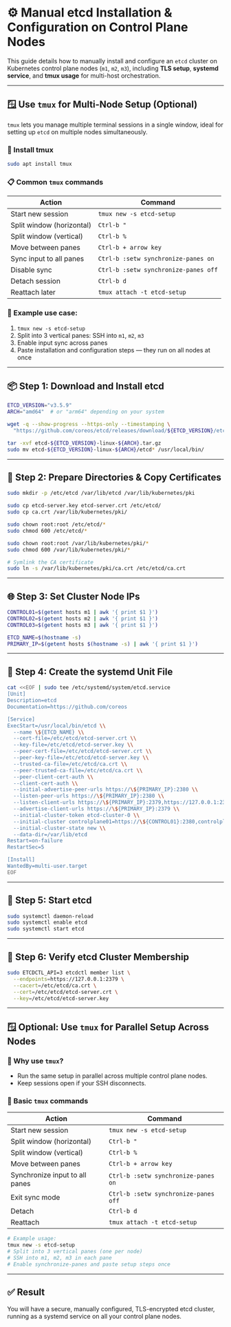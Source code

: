 # ⚙️ Manual etcd Installation & Configuration on Control Plane Nodes

This guide details how to manually install and configure an `etcd` cluster on Kubernetes control plane nodes (`m1`, `m2`, `m3`), including **TLS setup**, **systemd service**, and **tmux usage** for multi-host orchestration.

---

## 🪟 Use `tmux` for Multi-Node Setup (Optional)

`tmux` lets you manage multiple terminal sessions in a single window, ideal for setting up `etcd` on multiple nodes simultaneously.

### 📌 Install tmux

```bash
sudo apt install tmux
```

### 📋 Common `tmux` commands

| Action                    | Command                        |
|---------------------------|--------------------------------|
| Start new session         | `tmux new -s etcd-setup`       |
| Split window (horizontal) | `Ctrl-b "`                     |
| Split window (vertical)   | `Ctrl-b %`                     |
| Move between panes        | `Ctrl-b + arrow key`           |
| Sync input to all panes   | `Ctrl-b :setw synchronize-panes on` |
| Disable sync              | `Ctrl-b :setw synchronize-panes off` |
| Detach session            | `Ctrl-b d`                     |
| Reattach later            | `tmux attach -t etcd-setup`    |

### 🧪 Example use case:

1. `tmux new -s etcd-setup`
2. Split into 3 vertical panes: SSH into `m1`, `m2`, `m3`
3. Enable input sync across panes
4. Paste installation and configuration steps — they run on all nodes at once

---

## 📦 Step 1: Download and Install etcd

```bash
ETCD_VERSION="v3.5.9"
ARCH="amd64"  # or "arm64" depending on your system

wget -q --show-progress --https-only --timestamping \
  "https://github.com/coreos/etcd/releases/download/${ETCD_VERSION}/etcd-${ETCD_VERSION}-linux-${ARCH}.tar.gz"

tar -xvf etcd-${ETCD_VERSION}-linux-${ARCH}.tar.gz
sudo mv etcd-${ETCD_VERSION}-linux-${ARCH}/etcd* /usr/local/bin/
```

---

## 🔐 Step 2: Prepare Directories & Copy Certificates

```bash
sudo mkdir -p /etc/etcd /var/lib/etcd /var/lib/kubernetes/pki

sudo cp etcd-server.key etcd-server.crt /etc/etcd/
sudo cp ca.crt /var/lib/kubernetes/pki/

sudo chown root:root /etc/etcd/*
sudo chmod 600 /etc/etcd/*

sudo chown root:root /var/lib/kubernetes/pki/*
sudo chmod 600 /var/lib/kubernetes/pki/*

# Symlink the CA certificate
sudo ln -s /var/lib/kubernetes/pki/ca.crt /etc/etcd/ca.crt
```

---

## 🌐 Step 3: Set Cluster Node IPs

```bash
CONTROL01=$(getent hosts m1 | awk '{ print $1 }')
CONTROL02=$(getent hosts m2 | awk '{ print $1 }')
CONTROL03=$(getent hosts m3 | awk '{ print $1 }')

ETCD_NAME=$(hostname -s)
PRIMARY_IP=$(getent hosts $(hostname -s) | awk '{ print $1 }')
```

---

## 🧾 Step 4: Create the systemd Unit File

```bash
cat <<EOF | sudo tee /etc/systemd/system/etcd.service
[Unit]
Description=etcd
Documentation=https://github.com/coreos

[Service]
ExecStart=/usr/local/bin/etcd \\
  --name \${ETCD_NAME} \\
  --cert-file=/etc/etcd/etcd-server.crt \\
  --key-file=/etc/etcd/etcd-server.key \\
  --peer-cert-file=/etc/etcd/etcd-server.crt \\
  --peer-key-file=/etc/etcd/etcd-server.key \\
  --trusted-ca-file=/etc/etcd/ca.crt \\
  --peer-trusted-ca-file=/etc/etcd/ca.crt \\
  --peer-client-cert-auth \\
  --client-cert-auth \\
  --initial-advertise-peer-urls https://\${PRIMARY_IP}:2380 \\
  --listen-peer-urls https://\${PRIMARY_IP}:2380 \\
  --listen-client-urls https://\${PRIMARY_IP}:2379,https://127.0.0.1:2379 \\
  --advertise-client-urls https://\${PRIMARY_IP}:2379 \\
  --initial-cluster-token etcd-cluster-0 \\
  --initial-cluster controlplane01=https://\${CONTROL01}:2380,controlplane02=https://\${CONTROL02}:2380 \\
  --initial-cluster-state new \\
  --data-dir=/var/lib/etcd
Restart=on-failure
RestartSec=5

[Install]
WantedBy=multi-user.target
EOF
```

---

## 🚀 Step 5: Start etcd

```bash
sudo systemctl daemon-reload
sudo systemctl enable etcd
sudo systemctl start etcd
```

---

## 🔎 Step 6: Verify etcd Cluster Membership

```bash
sudo ETCDCTL_API=3 etcdctl member list \
  --endpoints=https://127.0.0.1:2379 \
  --cacert=/etc/etcd/ca.crt \
  --cert=/etc/etcd/etcd-server.crt \
  --key=/etc/etcd/etcd-server.key
```

---

## 🪟 Optional: Use `tmux` for Parallel Setup Across Nodes

### 📌 Why use `tmux`?
- Run the same setup in parallel across multiple control plane nodes.
- Keep sessions open if your SSH disconnects.

### 🧰 Basic `tmux` commands

| Action | Command |
|--------|---------|
| Start new session | `tmux new -s etcd-setup` |
| Split window (horizontal) | `Ctrl-b "` |
| Split window (vertical) | `Ctrl-b %` |
| Move between panes | `Ctrl-b + arrow key` |
| Synchronize input to all panes | `Ctrl-b :setw synchronize-panes on` |
| Exit sync mode | `Ctrl-b :setw synchronize-panes off` |
| Detach | `Ctrl-b d` |
| Reattach | `tmux attach -t etcd-setup` |

```bash
# Example usage:
tmux new -s etcd-setup
# Split into 3 vertical panes (one per node)
# SSH into m1, m2, m3 in each pane
# Enable synchronize-panes and paste setup steps once
```

---

## ✅ Result

You will have a secure, manually configured, TLS-encrypted etcd cluster, running as a systemd service on all your control plane nodes.